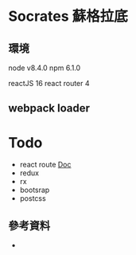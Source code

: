 # Socrates 蘇格拉底



## 環境

node v8.4.0
npm 6.1.0

reactJS 16
react router 4

## webpack loader


# Todo

+ react route
[Doc](https://reacttraining.com/react-router/web/guides/philosophy)
+ redux
+ rx
+ bootsrap
+ postcss


## 參考資料

* [](https://medium.freecodecamp.org/how-to-conquer-webpack-4-and-build-a-sweet-react-app-236d721e6745)
